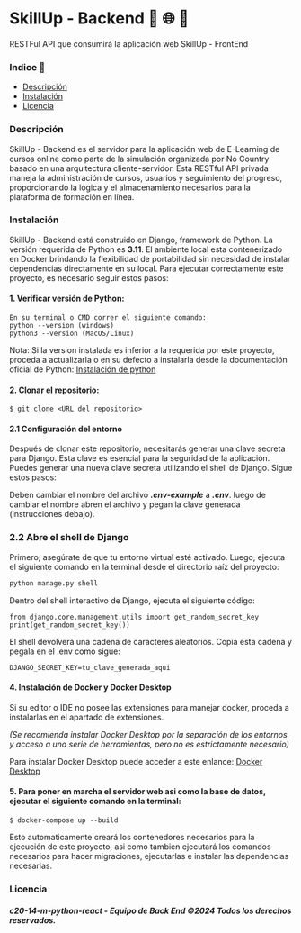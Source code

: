 # SkillUp - Backend 🏢 🌐 🔗

RESTFul API que consumirá la aplicación web SkillUp - FrontEnd

### Indice 📑

- [Descripción](#descripción)
- [Instalación](#instalación)
- [Licencia](#licencia)

### Descripción

SkillUp - Backend es el servidor para la aplicación web de E-Learning de cursos online como parte de la simulación organizada por No Country basado en una arquitectura cliente-servidor. Esta RESTful API privada maneja la administración de cursos, usuarios y seguimiento del progreso, proporcionando la lógica y el almacenamiento necesarios para la plataforma de formación en línea.

### Instalación

SkillUp - Backend está construido en Django, framework de Python. La versión requerida de Python es **3.11**. El ambiente local esta contenerizado en Docker brindando la flexibilidad de portabilidad sin necesidad de instalar dependencias directamente en su local.
Para ejecutar correctamente este proyecto, es necesario seguir estos pasos:

#### 1. Verificar versión de Python:

    En su terminal o CMD correr el siguiente comando:
    python --version (windows)
    python3 --version (MacOS/Linux)

Nota: Si la version instalada es inferior a la requerida por este proyecto, proceda a actualizarla o en su defecto a instalarla desde la documentación oficial de Python:
[Instalación de python](https://www.python.org/downloads/)

#### 2. Clonar el repositorio:

    $ git clone <URL del repositorio>

#### 2.1 Configuración del entorno

Después de clonar este repositorio, necesitarás generar una clave secreta para Django. Esta clave es esencial para la seguridad de la aplicación. Puedes generar una nueva clave secreta utilizando el shell de Django. Sigue estos pasos:

Deben cambiar el nombre del archivo **_.env-example_** a **_.env_**. luego de cambiar el nombre abren el archivo y pegan la clave generada (instrucciones debajo).

### 2.2 Abre el shell de Django

Primero, asegúrate de que tu entorno virtual esté activado. Luego, ejecuta el siguiente comando en la terminal desde el directorio raíz del proyecto:

```bash
python manage.py shell
```

Dentro del shell interactivo de Django, ejecuta el siguiente código:

```
from django.core.management.utils import get_random_secret_key
print(get_random_secret_key())
```

El shell devolverá una cadena de caracteres aleatorios. Copia esta cadena y pegala en el .env como sigue:

```
DJANGO_SECRET_KEY=tu_clave_generada_aqui
```

#### 4. Instalación de Docker y Docker Desktop

Si su editor o IDE no posee las extensiones para manejar docker, proceda a instalarlas en el apartado de extensiones.

_(Se recomienda instalar Docker Desktop por la separación de los entornos y acceso a una serie de herramientas, pero no es estrictamente necesario)_

Para instalar Docker Desktop puede acceder a este enlance:
[Docker Desktop](https://www.docker.com/products/docker-desktop/)

#### 5. Para poner en marcha el servidor web asi como la base de datos, ejecutar el siguiente comando en la terminal:

    $ docker-compose up --build

Esto automaticamente creará los contenedores necesarios para la ejecución de este proyecto, asi como tambien ejecutará los comandos necesarios para hacer migraciones, ejecutarlas e instalar las dependencias necesarias.

### Licencia

#### _c20-14-m-python-react - Equipo de Back End ©2024 Todos los derechos reservados._
